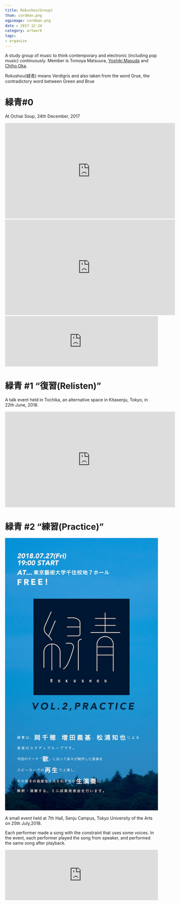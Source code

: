 ```yaml
---
title: Rokushou(Group)
thum: cordman.png
ogpimage: cordman.png
date : 2017-12-24
category: artwork
tags:
- organize
---
```


A study group of music to think contemporary and electronic (including pop music) continuously. Member is Tomoya Matsuura, [Yoshiki Masuda](https://yoshikimasuda.com) and [Chiho Oka](https://twitter.com/chihooka).

Rokushou(緑青) means Verdigris and also taken from the word Grue, the contradictory word between Green and Brue


# 緑青\#0

At Ochiai Soup, 24th December, 2017

<iframe width="560" height="315" src="https://www.youtube.com/embed/UKJJJTmcLkI" frameborder="0" allow="accelerometer; autoplay; encrypted-media; gyroscope; picture-in-picture" allowfullscreen></iframe>

<iframe width="560" height="315" src="https://www.youtube.com/embed/ztq6noMn9vc" frameborder="0" allow="accelerometer; autoplay; encrypted-media; gyroscope; picture-in-picture" allowfullscreen></iframe>

<iframe width="100%" height="166" scrolling="no" frameborder="no" allow="autoplay" src="https://w.soundcloud.com/player/?url=https%3A//api.soundcloud.com/tracks/377229095&color=%23ff5500&auto_play=false&hide_related=false&show_comments=true&show_user=true&show_reposts=false&show_teaser=true"></iframe>

# 緑青 \#1 “復習(Relisten)”

A talk event held in Tochika, an alternative space in Kitasenju, Tokyo, in 22th June, 2018.

<iframe width="560" height="315" src="https://www.youtube.com/embed/ZIRq0COiWe4" frameborder="0" allow="accelerometer; autoplay; encrypted-media; gyroscope; picture-in-picture" allowfullscreen></iframe>

# 緑青 \#2 “練習(Practice)”

![](rokushou-vol2.jpg)

A small event held at 7th Hall, Senju Campus, Tokyo University of the Arts on 25th July,2018.

Each performer made a song with the constraint that uses some voices. In the event, each performer played the song from speaker, and performed the same song after playback.

<iframe width="100%" height="166" scrolling="no" frameborder="no" allow="autoplay" src="https://w.soundcloud.com/player/?url=https%3A//api.soundcloud.com/tracks/474353772&color=%23ff5500&auto_play=false&hide_related=false&show_comments=true&show_user=true&show_reposts=false&show_teaser=true"></iframe>
